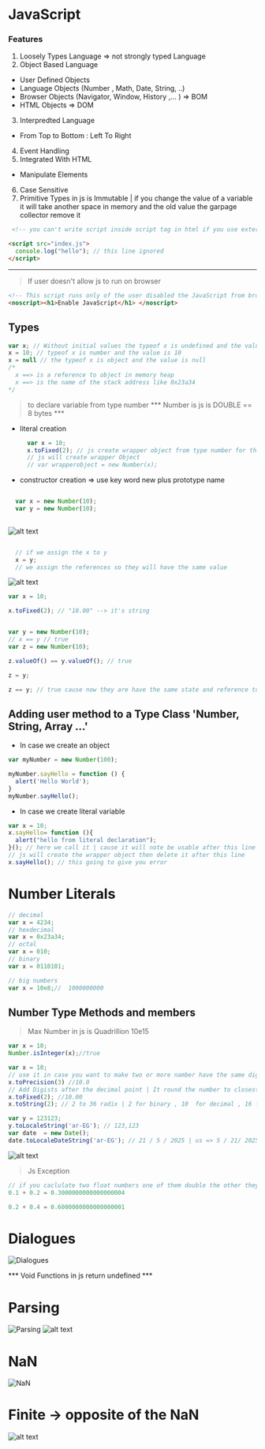 # JavaScript

### Features 
1. Loosely Types Language => not strongly typed Language
2. Object Based Language
  - User Defined Objects
  - Language Objects (Number , Math, Date, String, ..)
  - Browser Objects (Navigator, Window, History ,... ) => BOM
  - HTML Objects => DOM
3. Interpredted Language
- From Top to Bottom : Left To Right 
4. Event Handling
5. Integrated With HTML
- Manipulate Elements
6. Case Sensitive
7. Primitive Types in js is Immutable | if you change the value of a variable it will take another space in memory and the old value the garpage collector remove it 


```HTML
 <!-- you can't write script inside script tag in html if you use external file -->

<script src="index.js">
  console.log("hello"); // this line ignored
</script>

```
---------------------

> If user doesn't allow js to run on browser 
```HTML
<!-- This script runs only of the user disabled the JavaScript from browser  -->
<noscript><h1>Enable JavaScript</h1> </noscript>
```

## Types
```JavaScript
var x; // Without initial values the typeof x is undefined and the value is undefined
x = 10; // typeof x is number and the value is 10
x = null // the typeof x is object and the value is null 
/*
  x ==> is a reference to object in memory heap 
  x ==> is the name of the stack address like 0x23a34 
*/
```

> to declare variable from type number
*** Number is js is DOUBLE == 8 bytes ***
- literal creation
  ```JavaScript
    var x = 10;
    x.toFixed(2); // js create wrapper object from type number for the 'x' variable to deal with it as an object and use 'Number' Methods
    // js will create wrapper Object
    // var wrapperobject = new Number(x);
  ```
- constructor creation => use key word new plus prototype name 
```JavaScript

  var x = new Number(10);
  var y = new Number(10);
  
````
![alt text](image.png)

```JavaScript

  // if we assign the x to y 
  x = y;
  // we assign the references so they will have the same value 
````
![alt text](image-1.png)

```JavaScript
var x = 10;

x.toFixed(2); // "10.00" --> it's string 


var y = new Number(10);
// x == y // true 
var z = new Number(10);

z.valueOf() == y.valueOf(); // true

z = y;

z == y; // true cause now they are have the same state and reference to the same object with the same value
```


## Adding user method to a Type Class 'Number, String, Array ...'

- In case we create an object
```JavaScript
var myNumber = new Number(100);

myNumber.sayHello = function () {
  alert('Hello World');
}
myNumber.sayHello();
```

- In case we create literal variable
```JavaScript
var x = 10;
x.sayHello= function (){
  alert("hello from literal declaration");
}(); // here we call it | cause it will note be usable after this line 
// js will create the wrapper object then delete it after this line 
x.sayHello(); // this going to give you error 
````

# Number Literals
```JavaScript
// decimal
var x = 4234; 
// hexdecimal
var x = 0x23a34;
// octal
var x = 010;
// binary
var x = 0110101;

// big numbers 
var x = 10e8;//  1000000000

```
## Number Type Methods and members 
> Max Number in js is Quadrillion 10e15
```JavaScript
var x = 10;
Number.isInteger(x);//true

var x = 10;
// use it in case you want to make two or more namber have the same digits NOT FOR CALCULATION
x.toPrecision(3) //10.0
// Add Digists after the decimal point | It round the number to closest number 10.45 => x.toFixed(1) => 10.5
x.toFixed(2); //10.00
x.toString(2); // 2 to 36 radix | 2 for binary , 10  for decimal , 16 for hexa

var y = 123123;
y.toLocaleString('ar-EG'); // 123,123 
var date  = new Date();
date.toLocaleDateString('ar-EG'); // 21 / 5 / 2025 | us => 5 / 21/ 2025
```
![alt text](image-2.png)

> Js Exception 
```js 
// if you caclulate two float numbers one of them double the other they return a diffirent value
0.1 + 0.2 = 0.3000000000000000004

0.2 + 0.4 = 0.6000000000000000001

```

# Dialogues
![Dialogues](image-3.png)

*** Void Functions in js return undefined ***
# Parsing
![Parsing](image-4.png)
![alt text](image-6.png)

# NaN
![NaN](image-5.png)
# Finite -> opposite of the NaN
![alt text](image-7.png)